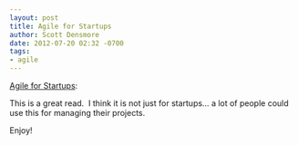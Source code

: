 ```yaml
---
layout: post
title: Agile for Startups
author: Scott Densmore
date: 2012-07-20 02:32 -0700
tags:
- agile
---
```


[Agile for Startups](http://blog.carbonfive.com/2012/08/09/agile-for-startups/):

This is a great read.  I think it is not just for startups… a lot of people could use this for managing their projects.

Enjoy!